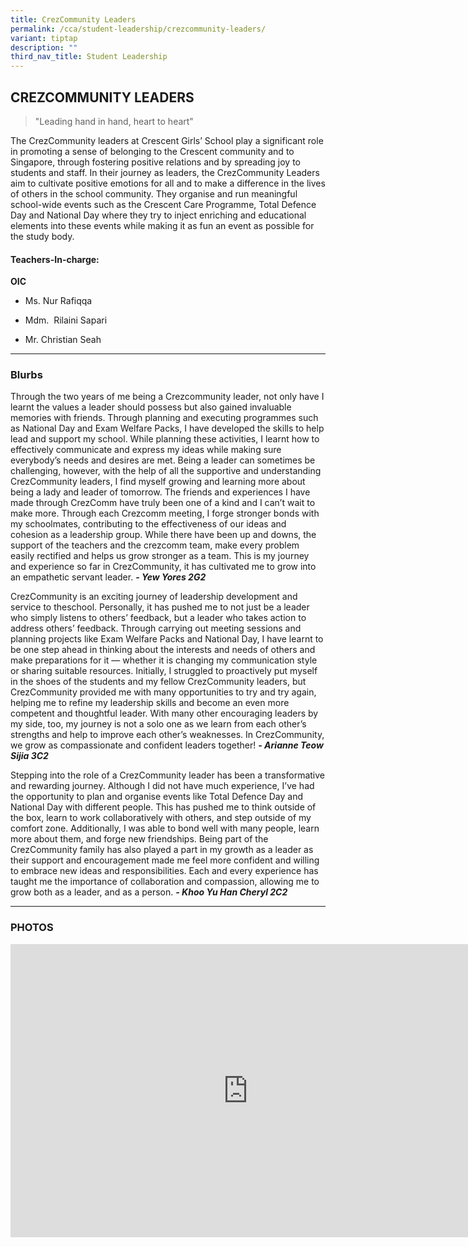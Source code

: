 ```yaml
---
title: CrezCommunity Leaders
permalink: /cca/student-leadership/crezcommunity-leaders/
variant: tiptap
description: ""
third_nav_title: Student Leadership
---
```

<h2><strong>CREZCOMMUNITY LEADERS</strong></h2>
<blockquote>
<p>"Leading hand in hand, heart to heart"</p>
</blockquote>
<p>The CrezCommunity leaders at Crescent Girls’ School play a significant
role in promoting a sense of belonging to the Crescent community and to
Singapore, through fostering positive relations and by spreading joy to
students and staff. In their journey as leaders, the CrezCommunity Leaders
aim to cultivate positive emotions for all and to make a difference in
the lives of others in the school community. They organise and run meaningful
school-wide events such as the Crescent Care Programme, Total Defence Day
and National Day where they try to inject enriching and educational elements
into these events while making it as fun an event as possible for the study
body.</p>
<h4><strong>Teachers-In-charge:</strong></h4>
<p><strong>OIC</strong>
</p>
<ul data-tight="true" class="tight">
<li>
<p>Ms. Nur Rafiqqa</p>
</li>
<li>
<p>Mdm.&nbsp; Rilaini Sapari</p>
</li>
<li>
<p>Mr. Christian Seah</p>
</li>
</ul>
<hr>
<h3><strong>Blurbs</strong></h3>
<p>Through the two years of me being a Crezcommunity leader, not only have
I learnt the values a leader should possess but also gained invaluable
memories with friends. Through planning and executing programmes such as
National Day and Exam Welfare Packs, I have developed the skills to help
lead and support my school. While planning these activities, I learnt how
to effectively communicate and express my ideas while making sure everybody’s
needs and desires are met. Being a leader can sometimes be challenging,
however, with the help of all the supportive and understanding CrezCommunity
leaders, I find myself growing and learning more about being a lady and
leader of tomorrow. The friends and experiences I have made through CrezComm
have truly been one of a kind and I can’t wait to make more. Through each
Crezcomm meeting, I forge stronger bonds with my schoolmates, contributing
to the effectiveness of our ideas and cohesion as a leadership group. While
there have been up and downs, the support of the teachers and the crezcomm
team, make every problem easily rectified and helps us grow stronger as
a team. This is my journey and experience so far in CrezCommunity, it has
cultivated me to grow into an empathetic servant leader. <strong><em>- Yew Yores 2G2</em></strong>
</p>
<p>CrezCommunity is an exciting journey of leadership development and service
to theschool. Personally, it has pushed me to not just be a leader who
simply listens to others’ feedback, but a leader who takes action to address
others’ feedback. Through carrying out meeting sessions and planning projects
like Exam Welfare Packs and National Day, I have learnt to be one step
ahead in thinking about the interests and needs of others and make preparations
for it — whether it is changing my communication style or sharing suitable
resources. Initially, I struggled to proactively put myself in the shoes
of the students and my fellow CrezCommunity leaders, but CrezCommunity
provided me with many opportunities to try and try again, helping me to
refine my leadership skills and become an even more competent and thoughtful
leader. With many other encouraging leaders by my side, too, my journey
is not a solo one as we learn from each other’s strengths and help to improve
each other’s weaknesses. In CrezCommunity, we grow as compassionate and
confident leaders together! <strong><em>- Arianne Teow Sijia 3C2</em></strong>
</p>
<p>Stepping into the role of a CrezCommunity leader has been a transformative
and rewarding journey. Although I did not have much experience, I’ve had
the opportunity to plan and organise events like Total Defence Day and
National Day with different people. This has pushed me to think outside
of the box, learn to work collaboratively with others, and step outside
of my comfort zone. Additionally, I was able to bond well with many people,
learn more about them, and forge new friendships. Being part of the CrezCommunity
family has also played a part in my growth as a leader as their support
and encouragement made me feel more confident and willing to embrace new
ideas and responsibilities. Each and every experience has taught me the
importance of collaboration and compassion, allowing me to grow both as
a leader, and as a person. <strong><em>- Khoo Yu Han Cheryl 2C2</em></strong>
</p>
<hr>
<h3><strong>PHOTOS</strong></h3>
<div class="iframe-wrapper">
<iframe height="469" width="760" allowfullscreen="true" frameborder="0" src="https://docs.google.com/presentation/d/e/2PACX-1vRoKdg-00L8guFtz5yU6Ko6bmeVk3apdHEVA8-ERaadV9Rd0k70Mpjk1f2XoHHCl9eK8tc_WEMT6fxl/embed?start=true&amp;loop=true&amp;delayms=3000"></iframe>
</div>
<p></p>